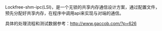Lockfree-shm-ipc(LSI)，是一个无锁的共享内存通信设计方案，通过配置文件，预先分配好共享内存，在程序中调用api来实现与对端的通信。

具体的处理流程和测试数据参考：http://www.gaccob.com/?p=626